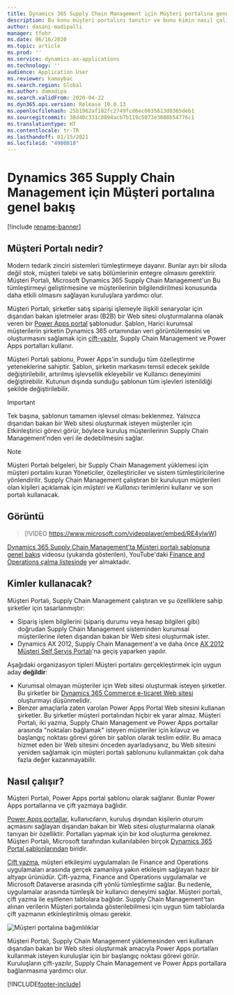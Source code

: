 ```yaml
---
title: Dynamics 365 Supply Chain Management için Müşteri portalına genel bakış
description: Bu konu müşteri portalını tanıtır ve bunu kimin nasıl çalıştığını açıklar.
author: dasani-madipalli
manager: tfehr
ms.date: 06/16/2020
ms.topic: article
ms.prod: ''
ms.service: dynamics-ax-applications
ms.technology: ''
audience: Application User
ms.reviewer: kamaybac
ms.search.region: Global
ms.author: damadipa
ms.search.validFrom: 2020-04-22
ms.dyn365.ops.version: Release 10.0.13
ms.openlocfilehash: 25b1962af182fc2749fcd6ec0035613d8365deb1
ms.sourcegitcommit: 38d40c331c8894acb7b119c5073e3088b54776c1
ms.translationtype: HT
ms.contentlocale: tr-TR
ms.lasthandoff: 01/15/2021
ms.locfileid: "4980818"
---
```

# <a name="customer-portal-for-dynamics-365-supply-chain-management-overview"></a>Dynamics 365 Supply Chain Management için Müşteri portalına genel bakış

[!include [rename-banner](~/includes/cc-data-platform-banner.md)]

## <a name="what-is-the-customer-portal"></a>Müşteri Portalı nedir?

Modern tedarik zinciri sistemleri tümleştirmeye dayanır. Bunlar ayrı bir siloda değil stok, müşteri talebi ve satış bölümlerinin entegre olmasını gerektirir. Müşteri Portalı, Microsoft Dynamics 365 Supply Chain Management'un Bu tümleştirmeyi geliştirmesine ve müşterilerinin bilgilendirilmesi konusunda daha etkili olmasını sağlayan kuruluşlara yardımcı olur.

Müşteri Portalı, şirketler satış siparişi işlemeyle ilişkili senaryolar için dışarıdan bakan işletmeler arası (B2B) bir Web sitesi oluşturmalarına olanak veren bir [Power Apps portal](https://docs.microsoft.com/powerapps/maker/portals/overview) şablonudur. Şablon, Harici kurumsal müşterilerin şirketin Dynamics 365 ortamından veri görüntülemesini ve oluşturmasını sağlamak için [çift-yazılır](https://docs.microsoft.com/dynamics365/fin-ops-core/dev-itpro/data-entities/dual-write/dual-write-home-page), Supply Chain Management ve Power Apps portalları kullanır.

Müşteri Portalı şablonu, Power Apps'in sunduğu tüm özelleştirme yeteneklerine sahiptir. Şablon, şirketin markasını temsil edecek şekilde değiştirilebilir, artırılmış işlevsellik ekleyebilir ve Kullanıcı deneyimini değiştirebilir. Kutunun dışında sunduğu şablonun tüm işlevleri istenildiği şekilde değiştirilebilir.

> [!IMPORTANT]
> Tek başına, şablonun tamamen işlevsel olması beklenmez. Yalnızca dışarıdan bakan bir Web sitesi oluşturmak isteyen müşteriler için Etkinleştirici görevi görür, böylece kuruluş müşterilerinin Supply Chain Management'nden veri ile dedebilmesini sağlar.

> [!NOTE]
> Müşteri Portalı belgeleri, bir Supply Chain Management yüklemesi için müşteri portalını kuran Yöneticiler, özelleştiriciler ve sistem tümleştiricilerine yönlendirilir. Supply Chain Management çalıştıran bir kuruluşun müşterileri olan kişileri açıklamak için _müşteri_ ve _Kullanıcı_ terimlerini kullanır ve son portalı kullanacak.

## <a name="video"></a>Görüntü

> [!VIDEO https://www.microsoft.com/videoplayer/embed/RE4ylwW]

[Dynamics 365 Supply Chain Management'ta Müşteri portalı şablonuna genel bakış](https://youtu.be/nPrqoLuHfV8) videosu (yukarıda gösterilen), YouTube'daki [Finance and Operations çalma listesinde](https://www.youtube.com/playlist?list=PLcakwueIHoT_SYfIaPGoOhloFoCXiUSyW) yer almaktadır.

## <a name="who-should-use-it"></a>Kimler kullanacak?

Müşteri Portalı, Supply Chain Management çalıştıran ve şu özelliklere sahip şirketler için tasarlanmıştır:

- Sipariş işlem bilgilerini (sipariş durumu veya hesap bilgileri gibi) doğrudan Supply Chain Management sisteminden kurumsal müşterilerine ileten dışarıdan bakan bir Web sitesi oluşturmak ister.
- Dynamics AX 2012, Supply Chain Management'a ve daha önce [AX 2012 Müşteri Self Servis Portalı](https://docs.microsoft.com/dynamicsax-2012/appuser-itpro/about-the-customer-self-service-portal)'na geçiş yaparken yapılır.

Aşağıdaki organizasyon tipleri Müşteri portalını gerçekleştirmek için uygun aday **değildir**:

- Kurumsal olmayan müşteriler için Web sitesi oluşturmak isteyen şirketler. Bu şirketler bir [Dynamics 365 Commerce e-ticaret Web sitesi](https://docs.microsoft.com/dynamics365/commerce/create-ecommerce-site) oluşturmayı düşünmelidir.
- Benzer amaçlarla zaten varolan Power Apps Portal Web sitesini kullanan şirketler. Bu şirketler müşteri portalından hiçbir ek yarar almaz. Müşteri Portalı, iki yazma, Supply Chain Management ve Power Apps portallar arasında "noktaları bağlamak" isteyen müşteriler için kılavuz ve başlangıç noktası görevi gören bir şablon olarak teslim edilir. Bu amaca hizmet eden bir Web sitesini önceden ayarladıysanız, bu Web sitesini yeniden sağlamak için müşteri portalı şablonunu kullanmaktan çok daha fazla değer kazanmayabilir.

## <a name="how-does-it-work"></a>Nasıl çalışır?

Müşteri Portalı, Power Apps portal şablonu olarak sağlanır. Bunlar Power Apps portallarına ve çift yazmaya bağlıdır.

[Power Apps portallar](https://docs.microsoft.com/powerapps/maker/portals/overview), kullanıcıların, kuruluş dışından kişilerin oturum açmasını sağlayan dışarıdan bakan bir Web sitesi oluşturmalarına olanak tanıyan bir özelliktir. Portalları yapmak için bir kod oluşturma gerekmez. Müşteri Portalı, Microsoft tarafından kullanılabilen birçok [Dynamics 365 Portal şablonlarından](https://docs.microsoft.com/powerapps/maker/portals/portal-templates#environment-with-model-driven-apps-in-dynamics-365) biridir.

[Çift yazma](https://docs.microsoft.com/powerapps/maker/portals/overview), müşteri etkileşimi uygulamaları ile Finance and Operations uygulamaları arasında gerçek zamanlıya yakın etkileşim sağlayan hazır bir altyapı ürünüdür. Çift-yazma, Finance and Operations uygulamalar ve Microsoft Dataverse arasında çift yönlü tümleştirme sağlar. Bu nedenle, uygulamalar arasında tümleşik bir kullanıcı deneyimi sağlar. Müşteri portalı, çift yazma ile eşitlenen tablolara bağlıdır. Supply Chain Management'tan alınan verilerin Müşteri portalında gösterilebilmesi için uygun tüm tablolarda çift yazmanın etkinleştirilmiş olması gerekir.

![Müşteri portalına bağımlılıklar](media/customer-portal-elements.png "Müşteri portalına bağımlılıklar")

Müşteri Portalı, Supply Chain Management yüklemesinden veri kullanan dışarıdan bakan bir Web sitesi oluşturmak amacıyla Power Apps portalları kullanmak isteyen kuruluşlar için bir başlangıç noktası görevi görür. Kuruluşların çift-yazılır, Supply Chain Management ve Power Apps portallara bağlanmasına yardımcı olur.


[!INCLUDE[footer-include](../../includes/footer-banner.md)]